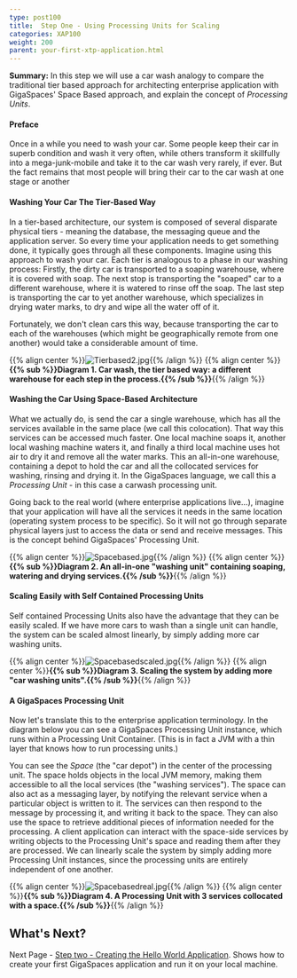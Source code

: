 ```yaml
---
type: post100
title:  Step One - Using Processing Units for Scaling
categories: XAP100
weight: 200
parent: your-first-xtp-application.html
---
```




**Summary:**  In this step we will use a car wash analogy to compare the traditional tier based approach for architecting enterprise application with GigaSpaces' Space Based approach, and explain the concept of _Processing Units_.

#### Preface

Once in a while you need to wash your car. Some people keep their car in superb condition and wash it very often, while others transform it skillfully into a mega-junk-mobile and take it to the car wash very rarely, if ever. But the fact remains that most people will bring their car to the car wash at one stage or another

#### Washing Your Car The Tier-Based Way

In a tier-based architecture, our system is composed of several disparate physical tiers - meaning the database, the messaging queue and the application server. So every time your application needs to get something done, it typically goes through all these components. Imagine using this approach to wash your car. Each tier is analogous to a phase in our washing process: Firstly, the dirty car is transported to a soaping warehouse, where it is covered with soap. The next stop is transporting the "soaped" car to a different warehouse, where it is watered to rinse off the soap. The last step is transporting the car to yet another warehouse, which specializes in drying water marks, to dry and wipe all the water off of it.

Fortunately, we don't clean cars this way, because transporting the car to each of the warehouses (which might be geographically remote from one another) would take a considerable amount of time.

{{% align center %}}![Tierbased2.jpg](/attachment_files/Tierbased2.jpg){{% /align %}}
{{% align center %}}**{{% sub %}}Diagram 1. Car wash, the tier based way: a different warehouse for each step in the process.{{% /sub %}}**{{% /align %}}

#### Washing the Car Using Space-Based Architecture

What we actually do, is send the car a single warehouse, which has all the services available in the same place (we call this colocation). That way this services can be accessed much faster. One local machine soaps it, another local washing machine waters it, and finally a third local machine uses hot air to dry it and remove all the water marks. This an all-in-one warehouse, containing a depot to hold the car and all the collocated services for washing, rinsing and drying it. In the GigaSpaces language, we call this a _Processing Unit_ - in this case a carwash processing unit.

Going back to the real world (where enterprise applications live...), imagine that your application will have all the services it needs in the same location (operating system process to be specific). So it will not go through separate physical layers just to access the data or send and receive messages. This is the concept behind GigaSpaces' Processing Unit.

{{% align center %}}![Spacebased.jpg](/attachment_files/Spacebased.jpg){{% /align %}}
{{% align center %}}**{{% sub %}}Diagram 2. An all-in-one "washing unit" containing soaping, watering and drying services.{{% /sub %}}**{{% /align %}}

#### Scaling Easily with Self Contained Processing Units

Self contained Processing Units also have the advantage that they can be easily scaled. If we have more cars to wash than a single unit can handle, the system can be scaled almost linearly, by simply adding more car washing units.

{{% align center %}}![Spacebasedscaled.jpg](/attachment_files/Spacebasedscaled.jpg){{% /align %}}
{{% align center %}}**{{% sub %}}Diagram 3. Scaling the system by adding more "car washing units".{{% /sub %}}**{{% /align %}}

#### A GigaSpaces Processing Unit


Now let's translate this to the enterprise application terminology. In the diagram below you can see a GigaSpaces Processing Unit instance, which runs within a Processing Unit Container. (This is in fact a JVM with a thin layer that knows how to run processing units.)

You can see the _Space_ (the "car depot") in the center of the processing unit. The space holds objects in the local JVM memory, making them accessible to all the local services (the "washing services"). The space can also act as a messaging layer, by notifying the relevant service when a particular object is written to it. The services can then respond to the message by processing it, and writing it back to the space. They can also use the space to retrieve additional pieces of information needed for the processing. A client application can interact with the space-side services by writing objects to the Processing Unit's space and reading them after they are processed. We can linearly scale the system by simply adding more Processing Unit instances, since the processing units are entirely independent of one another.

{{% align center %}}![Spacebasedreal.jpg](/attachment_files/Spacebasedreal.jpg){{% /align %}}
{{% align center %}}**{{% sub %}}Diagram 4. A Processing Unit with 3 services collocated with a space.{{% /sub %}}**{{% /align %}}


## What's Next?

Next Page - [Step two - Creating the Hello World Application](./step-two-creating-the-hello-world-application.html). Shows how to create your first GigaSpaces application and run it on your local machine.
 